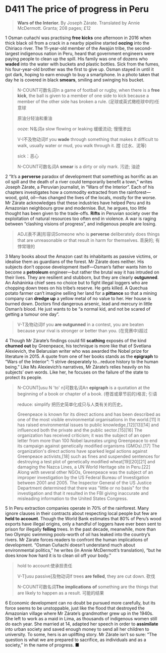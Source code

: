 # D411 The price of progress in Peru
> **Wars of the Interior.** By Joseph Zárate. Translated by Annie McDermott. Granta; 208 pages; £12
 > 

1 Osman cuñachí was practising **free kicks** one afternoon in 2016 when thick black oil from a crack in a nearby pipeline started **oozing** into the Chiriaco river. The 11-year-old member of the Awajún tribe, the second-largest indigenous nation in Peru, heard that government engineers were paying people to clean up the spill. His family was one of dozens who **waded** into the water with buckets and plastic bottles. Sick from the fumes, his four-year-old brother was the first to give up. Osman stayed in until it got dark, hoping to earn enough to buy a smartphone. In a photo taken that day he is covered in black **smears**, smiling and swinging his bucket.

> N-COUNT可数名词In a game of football or rugby, when there is a **free kick**, the ball is given to a member of one side to kick because a member of the other side has broken a rule. (足球或英式橄榄球中的)任意球
>
> 原油分轻油和重油
>
> ooze: N名词a slow flowing or leaking 缓缓流动; 慢慢渗出
>
> V-I不及物动词If you **wade** through something that makes it difficult to walk, usually water or mud, you walk through it. 蹚 (过水、泥等)
>
> sick：恶心
>
> N-COUNT可数名词A **smear** is a dirty or oily mark. 污迹; 油迹
>

2 “It’s a **perverse** paradox of development that something as horrific as an oil spill and the death of a river could temporarily benefit a town,” writes Joseph Zárate, a Peruvian journalist, in “Wars of the Interior”. Each of his chapters investigates how a commodity extracted from the rainforest—wood, gold, oil—has changed the lives of the locals, mostly for the worse. Mr Zárate acknowledges that these industries have helped Peru and its Amazonian neighbours grow and modernise. But, he argues, too little thought has been given to the trade-offs. **Rifts** in Peruvian society over the exploitation of natural  resources too often end in violence. A war is raging between “clashing visions of progress”, and indigenous people are losing.

> ADJ[表不满]形容词Someone who is **perverse** deliberately does things that are unreasonable or that result in harm for themselves. 乖戾的; 有悖常理的
>

3 Many books about the Amazon cast its inhabitants as passive victims, or idealise them as guardians of the forest. Mr Zárate does neither. His subjects don’t oppose development itself—Osman’s father wants him to become a **petroleum** engineer—but rather the brutal way it has intruded on their lives. They are resilient and stubborn, but they are clearly **outgunned**. An Asháninka chief sees no choice but to fight illegal loggers who are chopping down trees on his tribe’s reserve. He gets killed. A Quechua potato farmer can’t imagine selling her land for a **pittance** so that a mining company can **dredge up** a yellow metal of no value to her. Her house is burned down. Doctors find dangerous arsenic, lead and mercury in little Osman’s blood. He just wants to be “a normal kid, and not be scared of getting a tumour one day”.

> V-T及物动词If you **are outgunned** in a contest, you are beaten because your rival is stronger or better than you. (在竞赛中)超过
>

4 Though Mr Zárate’s findings could fill **scathing** exposés of the kind **churned out** by Greenpeace, his technique is more like that of Svetlana Alexievich, the Belarusian writer who was awarded the Nobel prize for literature in 2015. A quote from one of her books stands as the **epigraph** to “Wars of the Interior”: “I strive desperately to…reduce history to the human being.” Like Ms Alexievich’s narratives, Mr Zárate’s relies heavily on his subjects’ own words. Like her, he focuses on the failure of the state to protect its people.

> N-COUNT[usu N 'to' n]可数名词An **epigraph** is a quotation at the beginning of a book or chapter of a book. (卷首或章节前的)格言; 引语
>
> reduce: simplify 把历史简单化成只与人类有关的历史。
>
> Greenpeace is known for its direct actions and has been described as one of the most visible environmental organisations in the world.[11] It has raised environmental issues to public knowledge,[12][13][14] and influenced both the private and the public sector.[15][16] The organization has received criticism; it was the subject of an open letter from more than 100 Nobel laureates urging Greenpeace to end its campaign against genetically modified organisms (GMOs).[17] The organization's direct actions have sparked legal actions against Greenpeace activists,[18] such as fines and suspended sentences for destroying a test plot of genetically modified wheat[19][20][21] and damaging the Nazca Lines, a UN World Heritage site in Peru.[22] Along with several other NGOs, Greenpeace was the subject of an improper investigation by the US Federal Bureau of Investigation between 2001 and 2005. The Inspector General of the US Justice Department determined that there was "little or no basis" for the investigation and that it resulted in the FBI giving inaccurate and misleading information to the United States Congress.
>

5 In Peru extraction companies operate in 70% of the rainforest. Many ignore clauses in their contracts about respecting local people but few are **held to account**. Though the World Bank estimates that 80% of Peru’s wood exports have illegal origins, only a handful of loggers have ever been sent to prison for illegally **felling** trees. In the past decade, meanwhile, more than two Olympic swimming pools-worth of oil has leaked into the country’s rivers. Mr Zárate forces readers to confront the human implications of development. “Osman Cuñachí doesn’t understand much about environmental politics,” he writes (in Annie McDermott’s translation), “but he does know how hard it is to clean oil off your body.”

> hold to account:使承担责任
>
> V-T[usu passive]及物动词If trees **are felled**, they are cut down. 砍伐
>
> N-COUNT可数名词**The** **implications** **of** something are the things that are likely to happen as a result. 可能的结果
>

6 Economic development can no doubt be pursued more carefully, but its force seems to be unstoppable, just like the flood that destroyed the Amazonian village where Mr Zárate’s grandmother grew up in the 1940s. She left to work as a maid in Lima, as thousands of indigenous women still do each year. She married at 14, adapted her speech in order to **assimilate** into urban society and saved enough money to send all her children to university. To some, hers is an uplifting story. Mr Zárate isn’t so sure: “The question is what we are prepared to sacrifice, as individuals and as a society,” in the name of progress. ■

